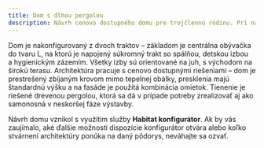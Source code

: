 ```yaml
---
title: Dom s dlhou pergolou
description: Návrh cenovo dostupného domu pre trojčlennú rodinu. Pri návrhu v Habitat konfigurátore sme kládli dôraz na architektonické prvky s jednoduchou realizáciou a menším zaťažením rozpočtu. Dom pred prehrievaním chráni drevená pergola, ktorej rozmery boli pri konfigurácii na pozemok presne vypočítané - tak, aby v lete tienila vysoké slnko a v zime ho naopak vpustila do interiéru.
---
```

Dom je nakonfigurovaný z dvoch traktov – základom je centrálna obývačka do tvaru L, na ktorú je napojený súkromný trakt so spálňou, detskou izbou a hygienickým zázemím. Všetky izby sú orientované na juh, s východom na širokú terasu. Architektúra pracuje s cenovo dostupnými riešeniami – dom je prestrešený zbíjaným krovom mimo tepelnej obálky, presklenia majú štandardnú výšku a na fasáde je použitá kombinácia omietok. Tienenie je riešené drevenou pergolou, ktorá sa dá v prípade potreby zrealizovať aj ako samonosná v neskoršej fáze výstavby.

Návrh domu vznikol s využitím služby <strong>Habitat konfigurátor</strong>. Ak by vás zaujímalo, aké ďalšie možnosti dispozície konfigurátor otvára alebo koľko stvárnení architektúry ponúka na daný pôdorys, neváhajte sa ozvať.
